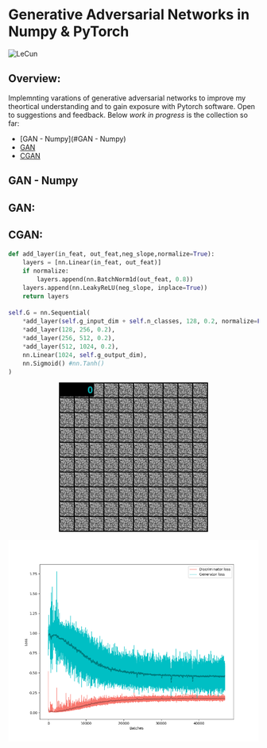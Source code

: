 # Generative Adversarial Networks in Numpy & PyTorch

![LeCun](https://www.import.io/wp-content/uploads/2017/06/Import.io_quote-image4-170525.jpg)

## Overview:
Implemnting varations of generative adversarial networks to improve my theortical understanding and to gain exposure with Pytorch software. Open to suggestions and feedback. Below *work in progress* is the collection so far: 

* [GAN - Numpy](#GAN - Numpy)
* [GAN](#GAN)
* [CGAN](#CGAN)





## GAN - Numpy






## GAN:








## CGAN:





```python
def add_layer(in_feat, out_feat,neg_slope,normalize=True):
    layers = [nn.Linear(in_feat, out_feat)]
    if normalize:
        layers.append(nn.BatchNorm1d(out_feat, 0.8))
    layers.append(nn.LeakyReLU(neg_slope, inplace=True))
    return layers

self.G = nn.Sequential(
    *add_layer(self.g_input_dim + self.n_classes, 128, 0.2, normalize=False),
    *add_layer(128, 256, 0.2),
    *add_layer(256, 512, 0.2),
    *add_layer(512, 1024, 0.2),
    nn.Linear(1024, self.g_output_dim),
    nn.Sigmoid() #nn.Tanh()
)
```

<p align="center">
  <img width="300" height="300" src=imgs/CGAN_output.gif>
</p>

![CGANloss](imgs/CGAN_loss.png)

